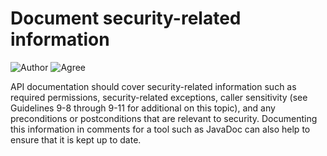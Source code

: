 # Document security-related information
![Author](https://img.shields.io/badge/Author-Oracle-blue.svg)
![Agree](https://img.shields.io/badge/AGREE-1-green.svg)

API documentation should cover security-related information such as required permissions, security-related exceptions, caller sensitivity (see Guidelines 9-8 through 9-11 for additional on this topic), and any preconditions or postconditions that are relevant to security. Documenting this information in comments for a tool such as JavaDoc can also help to ensure that it is kept up to date.